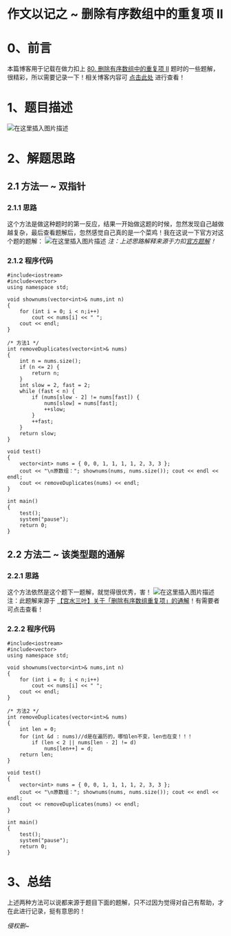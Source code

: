 作文以记之 ~ 删除有序数组中的重复项 II
=
# 0、前言
本篇博客用于记载在做力扣上 [80. 删除有序数组中的重复项 II](https://leetcode-cn.com/problems/remove-duplicates-from-sorted-array-ii/) 题时的一些题解，很精彩，所以需要记录一下！相关博客内容可 [点击此处](https://blog.csdn.net/m0_51961114/article/details/124113130) 进行查看！
# 1、题目描述
![在这里插入图片描述](https://img-blog.csdnimg.cn/eb9dff86b150469a87dbc523f75258fc.png?x-oss-process=image/watermark,type_d3F5LXplbmhlaQ,shadow_50,text_Q1NETiBA5bCP5by6fg==,size_20,color_FFFFFF,t_70,g_se,x_16)

# 2、解题思路
## 2.1 方法一 ~ 双指针
### 2.1.1 思路
这个方法是做这种题时的第一反应，结果一开始做这题的时候，忽然发现自己越做越复杂，最后查看题解后，忽然感觉自己真的是一个菜鸡！我在这说一下官方对这个题的题解：
![在这里插入图片描述](https://img-blog.csdnimg.cn/2a9d65a343414c54bb03599fad07ed50.png?x-oss-process=image/watermark,type_d3F5LXplbmhlaQ,shadow_50,text_Q1NETiBA5bCP5by6fg==,size_20,color_FFFFFF,t_70,g_se,x_16)
*注：上述思路解释来源于力扣[官方题解](https://leetcode-cn.com/problems/remove-duplicates-from-sorted-array-ii/solution/shan-chu-pai-xu-shu-zu-zhong-de-zhong-fu-yec2/)！*
### 2.1.2 程序代码


	#include<iostream>
	#include<vector>
	using namespace std;
	
	void shownums(vector<int>& nums,int n)
	{
		for (int i = 0; i < n;i++)
			cout << nums[i] << " ";
		cout << endl;
	}
	
	/* 方法1 */
	int removeDuplicates(vector<int>& nums) 
	{
		int n = nums.size();
		if (n <= 2) {
			return n;
		}
		int slow = 2, fast = 2;
		while (fast < n) {
			if (nums[slow - 2] != nums[fast]) {
				nums[slow] = nums[fast];
				++slow;
			}
			++fast;
		}
		return slow;
	}
	
	void test()
	{
		vector<int> nums = { 0, 0, 1, 1, 1, 1, 2, 3, 3 };
		cout << "\n原数组："; shownums(nums, nums.size()); cout << endl << endl;
		cout << removeDuplicates(nums) << endl;
	}
	
	int main()
	{
		test();
		system("pause");
		return 0;
	}

## 2.2 方法二 ~ 该类型题的通解
### 2.2.1 思路
这个方法依然是这个题下一题解，就觉得很优秀，害！
![在这里插入图片描述](https://img-blog.csdnimg.cn/99e5d4a40086445cb3b938eb2d63bb0d.png?x-oss-process=image/watermark,type_d3F5LXplbmhlaQ,shadow_50,text_Q1NETiBA5bCP5by6fg==,size_20,color_FFFFFF,t_70,g_se,x_16)
注：此题解来源于 [【宫水三叶】关于「删除有序数组重复项」的通解](https://leetcode-cn.com/problems/remove-duplicates-from-sorted-array-ii/solution/gong-shui-san-xie-guan-yu-shan-chu-you-x-glnq/)！有需要者可点击查看！

### 2.2.2 程序代码


	#include<iostream>
	#include<vector>
	using namespace std;
	
	void shownums(vector<int>& nums,int n)
	{
		for (int i = 0; i < n;i++)
			cout << nums[i] << " ";
		cout << endl;
	}
	
	/* 方法2 */
	int removeDuplicates(vector<int>& nums)
	{
		int len = 0;
		for (int &d : nums)//d是在遍历的，哪怕len不变，len也在变！！！
			if (len < 2 || nums[len - 2] != d)
				nums[len++] = d;
		return len;
	}
	
	void test()
	{
		vector<int> nums = { 0, 0, 1, 1, 1, 1, 2, 3, 3 };
		cout << "\n原数组："; shownums(nums, nums.size()); cout << endl << endl;
		cout << removeDuplicates(nums) << endl;
	}
	
	int main()
	{
		test();
		system("pause");
		return 0;
	}

# 3、总结
上述两种方法可以说都来源于题目下面的题解，只不过因为觉得对自己有帮助，才在此进行记录，挺有意思的！

*侵权删~*